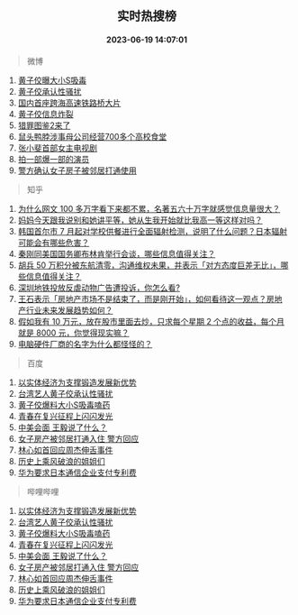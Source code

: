 <div align="center"><h2>实时热搜榜</h2><h4>2023-06-19 14:07:01</h4></div>

> 微博  

1. [黄子佼曝大小S吸毒](https://s.weibo.com/weibo?q=%23%E9%BB%84%E5%AD%90%E4%BD%BC%E6%9B%9D%E5%A4%A7%E5%B0%8FS%E5%90%B8%E6%AF%92%23&t=31&band_rank=1&Refer=top)<br />
2. [黄子佼承认性骚扰](https://s.weibo.com/weibo?q=%23%E9%BB%84%E5%AD%90%E4%BD%BC%E6%89%BF%E8%AE%A4%E6%80%A7%E9%AA%9A%E6%89%B0%23&t=31&band_rank=2&Refer=top)<br />
3. [国内首座跨海高速铁路桥大片](https://s.weibo.com/weibo?q=%23%E5%9B%BD%E5%86%85%E9%A6%96%E5%BA%A7%E8%B7%A8%E6%B5%B7%E9%AB%98%E9%80%9F%E9%93%81%E8%B7%AF%E6%A1%A5%E5%A4%A7%E7%89%87%23&t=31&band_rank=3&Refer=top)<br />
4. [黄子佼信息炸裂](https://s.weibo.com/weibo?q=%E9%BB%84%E5%AD%90%E4%BD%BC%E4%BF%A1%E6%81%AF%E7%82%B8%E8%A3%82&t=31&band_rank=4&Refer=top)<br />
5. [猎罪图鉴2来了](https://s.weibo.com/weibo?q=%23%E7%8C%8E%E7%BD%AA%E5%9B%BE%E9%89%B42%E6%9D%A5%E4%BA%86%23&t=31&band_rank=5&Refer=top)<br />
6. [鼠头鸭脖涉事母公司经营700多个高校食堂](https://s.weibo.com/weibo?q=%23%E9%BC%A0%E5%A4%B4%E9%B8%AD%E8%84%96%E6%B6%89%E4%BA%8B%E6%AF%8D%E5%85%AC%E5%8F%B8%E7%BB%8F%E8%90%A5700%E5%A4%9A%E4%B8%AA%E9%AB%98%E6%A0%A1%E9%A3%9F%E5%A0%82%23&t=31&band_rank=6&Refer=top)<br />
7. [张小斐首部女主电视剧](https://s.weibo.com/weibo?q=%23%E5%BC%A0%E5%B0%8F%E6%96%90%E9%A6%96%E9%83%A8%E5%A5%B3%E4%B8%BB%E7%94%B5%E8%A7%86%E5%89%A7%23&t=31&band_rank=7&Refer=top)<br />
8. [拍一部爆一部的演员](https://s.weibo.com/weibo?q=%23%E6%8B%8D%E4%B8%80%E9%83%A8%E7%88%86%E4%B8%80%E9%83%A8%E7%9A%84%E6%BC%94%E5%91%98%23&t=31&band_rank=8&Refer=top)<br />
9. [警方确认女子房子被邻居打通使用](https://s.weibo.com/weibo?q=%23%E8%AD%A6%E6%96%B9%E7%A1%AE%E8%AE%A4%E5%A5%B3%E5%AD%90%E6%88%BF%E5%AD%90%E8%A2%AB%E9%82%BB%E5%B1%85%E6%89%93%E9%80%9A%E4%BD%BF%E7%94%A8%23&t=31&band_rank=9&Refer=top)<br />

> 知乎  

1. [为什么网文 100 多万字看下来都不累，名著五六十万字就感觉信息量很大？](https://www.zhihu.com/question/598446077)<br />
2. [妈妈今天跟我说别和她讲平等，她从生我开始就比我高一等这样对吗？](https://www.zhihu.com/question/606630311)<br />
3. [韩国首尔市 7 月起对学校供餐进行全面辐射检测，说明了什么问题？日本辐射可能会有哪些危害？](https://www.zhihu.com/question/607160207)<br />
4. [秦刚同美国国务卿布林肯举行会谈，哪些信息值得关注？](https://www.zhihu.com/question/607356662)<br />
5. [胡兵 50 万积分被东航清零，沟通维权未果，并表示「对方态度巨差无比」，哪些信息值得关注？](https://www.zhihu.com/question/607320882)<br />
6. [深圳地铁投放反虐动物广告遭投诉，你怎么看?](https://www.zhihu.com/question/606913251)<br />
7. [王石表示「房地产市场不是结束了，而是刚开始」，如何看待这一观点？房地产行业未来发展趋势如何？](https://www.zhihu.com/question/607336662)<br />
8. [假如我有 10 万元，放在股市里面去炒，只求每个星期 2 个点的收益，每个月就是 8000 元，你觉得现实嘛？](https://www.zhihu.com/question/606869857)<br />
9. [电脑硬件厂商的名字为什么都怪怪的？](https://www.zhihu.com/question/606155778)<br />

> 百度  

1. [以实体经济为支撑锻造发展新优势](https://www.baidu.com/s?wd=%E4%BB%A5%E5%AE%9E%E4%BD%93%E7%BB%8F%E6%B5%8E%E4%B8%BA%E6%94%AF%E6%92%91%E9%94%BB%E9%80%A0%E5%8F%91%E5%B1%95%E6%96%B0%E4%BC%98%E5%8A%BF&sa=fyb_news&rsv_dl=fyb_news)<br />
2. [台湾艺人黄子佼承认性骚扰](https://www.baidu.com/s?wd=%E5%8F%B0%E6%B9%BE%E8%89%BA%E4%BA%BA%E9%BB%84%E5%AD%90%E4%BD%BC%E6%89%BF%E8%AE%A4%E6%80%A7%E9%AA%9A%E6%89%B0&sa=fyb_news&rsv_dl=fyb_news)<br />
3. [黄子佼爆料大小S吸毒嗑药](https://www.baidu.com/s?wd=%E9%BB%84%E5%AD%90%E4%BD%BC%E7%88%86%E6%96%99%E5%A4%A7%E5%B0%8FS%E5%90%B8%E6%AF%92%E5%97%91%E8%8D%AF&sa=fyb_news&rsv_dl=fyb_news)<br />
4. [青春在复兴征程上闪闪发光](https://www.baidu.com/s?wd=%E9%9D%92%E6%98%A5%E5%9C%A8%E5%A4%8D%E5%85%B4%E5%BE%81%E7%A8%8B%E4%B8%8A%E9%97%AA%E9%97%AA%E5%8F%91%E5%85%89&sa=fyb_news&rsv_dl=fyb_news)<br />
5. [中美会面 王毅说了什么？](https://www.baidu.com/s?wd=%E4%B8%AD%E7%BE%8E%E4%BC%9A%E9%9D%A2+%E7%8E%8B%E6%AF%85%E8%AF%B4%E4%BA%86%E4%BB%80%E4%B9%88%EF%BC%9F&sa=fyb_news&rsv_dl=fyb_news)<br />
6. [女子房产被邻居打通入住 警方回应](https://www.baidu.com/s?wd=%E5%A5%B3%E5%AD%90%E6%88%BF%E4%BA%A7%E8%A2%AB%E9%82%BB%E5%B1%85%E6%89%93%E9%80%9A%E5%85%A5%E4%BD%8F+%E8%AD%A6%E6%96%B9%E5%9B%9E%E5%BA%94&sa=fyb_news&rsv_dl=fyb_news)<br />
7. [林心如首回应周杰伸舌事件](https://www.baidu.com/s?wd=%E6%9E%97%E5%BF%83%E5%A6%82%E9%A6%96%E5%9B%9E%E5%BA%94%E5%91%A8%E6%9D%B0%E4%BC%B8%E8%88%8C%E4%BA%8B%E4%BB%B6&sa=fyb_news&rsv_dl=fyb_news)<br />
8. [历史上乘风破浪的姐姐们](https://www.baidu.com/s?wd=%E5%8E%86%E5%8F%B2%E4%B8%8A%E4%B9%98%E9%A3%8E%E7%A0%B4%E6%B5%AA%E7%9A%84%E5%A7%90%E5%A7%90%E4%BB%AC&sa=fyb_news&rsv_dl=fyb_news)<br />
9. [华为要求日本通信企业支付专利费](https://www.baidu.com/s?wd=%E5%8D%8E%E4%B8%BA%E8%A6%81%E6%B1%82%E6%97%A5%E6%9C%AC%E9%80%9A%E4%BF%A1%E4%BC%81%E4%B8%9A%E6%94%AF%E4%BB%98%E4%B8%93%E5%88%A9%E8%B4%B9&sa=fyb_news&rsv_dl=fyb_news)<br />

> 哔哩哔哩  

1. [以实体经济为支撑锻造发展新优势](https://www.baidu.com/s?wd=%E4%BB%A5%E5%AE%9E%E4%BD%93%E7%BB%8F%E6%B5%8E%E4%B8%BA%E6%94%AF%E6%92%91%E9%94%BB%E9%80%A0%E5%8F%91%E5%B1%95%E6%96%B0%E4%BC%98%E5%8A%BF&sa=fyb_news&rsv_dl=fyb_news)<br />
2. [台湾艺人黄子佼承认性骚扰](https://www.baidu.com/s?wd=%E5%8F%B0%E6%B9%BE%E8%89%BA%E4%BA%BA%E9%BB%84%E5%AD%90%E4%BD%BC%E6%89%BF%E8%AE%A4%E6%80%A7%E9%AA%9A%E6%89%B0&sa=fyb_news&rsv_dl=fyb_news)<br />
3. [黄子佼爆料大小S吸毒嗑药](https://www.baidu.com/s?wd=%E9%BB%84%E5%AD%90%E4%BD%BC%E7%88%86%E6%96%99%E5%A4%A7%E5%B0%8FS%E5%90%B8%E6%AF%92%E5%97%91%E8%8D%AF&sa=fyb_news&rsv_dl=fyb_news)<br />
4. [青春在复兴征程上闪闪发光](https://www.baidu.com/s?wd=%E9%9D%92%E6%98%A5%E5%9C%A8%E5%A4%8D%E5%85%B4%E5%BE%81%E7%A8%8B%E4%B8%8A%E9%97%AA%E9%97%AA%E5%8F%91%E5%85%89&sa=fyb_news&rsv_dl=fyb_news)<br />
5. [中美会面 王毅说了什么？](https://www.baidu.com/s?wd=%E4%B8%AD%E7%BE%8E%E4%BC%9A%E9%9D%A2+%E7%8E%8B%E6%AF%85%E8%AF%B4%E4%BA%86%E4%BB%80%E4%B9%88%EF%BC%9F&sa=fyb_news&rsv_dl=fyb_news)<br />
6. [女子房产被邻居打通入住 警方回应](https://www.baidu.com/s?wd=%E5%A5%B3%E5%AD%90%E6%88%BF%E4%BA%A7%E8%A2%AB%E9%82%BB%E5%B1%85%E6%89%93%E9%80%9A%E5%85%A5%E4%BD%8F+%E8%AD%A6%E6%96%B9%E5%9B%9E%E5%BA%94&sa=fyb_news&rsv_dl=fyb_news)<br />
7. [林心如首回应周杰伸舌事件](https://www.baidu.com/s?wd=%E6%9E%97%E5%BF%83%E5%A6%82%E9%A6%96%E5%9B%9E%E5%BA%94%E5%91%A8%E6%9D%B0%E4%BC%B8%E8%88%8C%E4%BA%8B%E4%BB%B6&sa=fyb_news&rsv_dl=fyb_news)<br />
8. [历史上乘风破浪的姐姐们](https://www.baidu.com/s?wd=%E5%8E%86%E5%8F%B2%E4%B8%8A%E4%B9%98%E9%A3%8E%E7%A0%B4%E6%B5%AA%E7%9A%84%E5%A7%90%E5%A7%90%E4%BB%AC&sa=fyb_news&rsv_dl=fyb_news)<br />
9. [华为要求日本通信企业支付专利费](https://www.baidu.com/s?wd=%E5%8D%8E%E4%B8%BA%E8%A6%81%E6%B1%82%E6%97%A5%E6%9C%AC%E9%80%9A%E4%BF%A1%E4%BC%81%E4%B8%9A%E6%94%AF%E4%BB%98%E4%B8%93%E5%88%A9%E8%B4%B9&sa=fyb_news&rsv_dl=fyb_news)<br />
